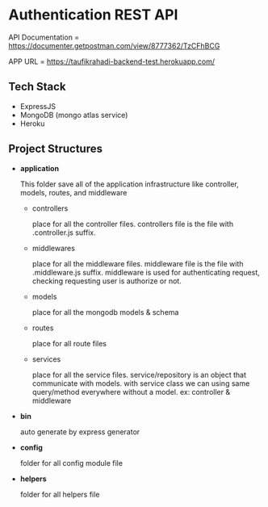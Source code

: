 # Authentication REST API

API Documentation = https://documenter.getpostman.com/view/8777362/TzCFhBCG

APP URL = https://taufikrahadi-backend-test.herokuapp.com/

## Tech Stack
  - ExpressJS
  - MongoDB (mongo atlas service)
  - Heroku

## Project Structures

  - **application**
  
    This folder save all of the application infrastructure like controller, models, routes, and middleware

    - controllers

      place for all the controller files. controllers file is the file with .controller.js suffix.

    - middlewares
   
      place for all the middleware files. middleware file is the file with .middleware.js suffix. middleware is used for authenticating request, checking requesting user is 
      authorize or not.
    
    - models

      place for all the mongodb models & schema

    - routes

      place for all route files
    
    - services

      place for all the service files. service/repository is an object that communicate with 
      models. with service class we can using same query/method everywhere without a model. ex: controller & middleware

  
  - **bin**

    auto generate by express generator

  - **config**

    folder for all config module file

  - **helpers**

    folder for all helpers file
